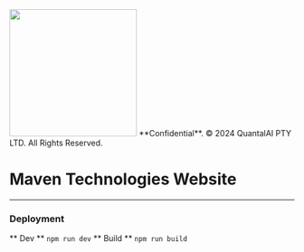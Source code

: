 <img src="https://s3.ap-southeast-2.amazonaws.com/quantal.ai/quantalAI_baselogo_new_small.png" width=225>
**Confidential**.
© 2024 QuantalAI PTY LTD. All Rights Reserved.

# Maven Technologies Website
---

### Deployment
** Dev **
`npm run dev`
** Build **
`npm run build`
